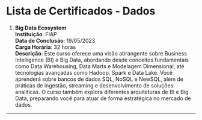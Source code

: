 # Lista de Certificados - Dados

1. **Big Data Ecosystem**  
   **Instituição**: FIAP  
   **Data de Conclusão**: 19/05/2023  
   **Carga Horária**: 32 horas  
   **Descrição**: Este curso oferece uma visão abrangente sobre Business Intelligence (BI) e Big Data, abordando desde conceitos fundamentais como Data Warehousing, Data Marts e Modelagem Dimensional, até tecnologias avançadas como Hadoop, Spark e Data Lake. Você aprenderá sobre bancos de dados SQL, NoSQL e NewSQL, além de práticas de ingestão, streaming e desenvolvimento de soluções analíticas. O curso também explora diferentes arquiteturas de BI e Big Data, preparando você para atuar de forma estratégica no mercado de dados.   


---



